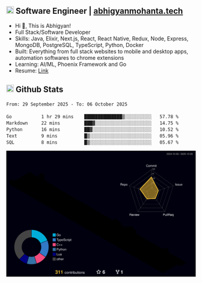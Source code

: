 ## <img src="https://media.giphy.com/media/v1.Y2lkPTc5MGI3NjExNjBuMTFuMDMxcjR0OXp2Zjk5Z3A2ajkzYWpiaDFmdWJhZzY2anM1MCZlcD12MV9naWZzX3NlYXJjaCZjdD1n/UcK7JalnjCz0k/giphy.gif" width="20" height="20" /> Software Engineer | [abhigyanmohanta.tech](https://abhigyanmohanta.tech)


- Hi 👋, This is Abhigyan!
- Full Stack/Software Developer
- Skills: Java, Elixir, Next.js, React, React Native, Redux, Node, Express, MongoDB, PostgreSQL, TypeScript, Python, Docker
- Built: Everything from full stack websites to mobile and desktop apps, automation softwares to chrome extensions
- Learning: AI/ML, Phoenix Framework and Go
- Resume: [Link](https://abhigyan-mohanta.github.io/resume/)


## <img src="https://media.giphy.com/media/v1.Y2lkPTc5MGI3NjExOTVzbjE3Z3F6bDhrNGtzYWpiODJkeTRhcHRqN3MwaGV2cTZ3ajR3eCZlcD12MV9naWZzX3NlYXJjaCZjdD1n/o0vwzuFwCGAFO/giphy.gif" width="20" height="20" /> Github Stats
<!--START_SECTION:waka-->

```txt
From: 29 September 2025 - To: 06 October 2025

Go           1 hr 29 mins    ██████████████▒░░░░░░░░░░   57.78 %
Markdown     22 mins         ███▓░░░░░░░░░░░░░░░░░░░░░   14.75 %
Python       16 mins         ██▓░░░░░░░░░░░░░░░░░░░░░░   10.52 %
Text         9 mins          █▒░░░░░░░░░░░░░░░░░░░░░░░   05.96 %
SQL          8 mins          █▒░░░░░░░░░░░░░░░░░░░░░░░   05.67 %
```

<!--END_SECTION:waka-->
![](./profile-3d-contrib/profile-night-rainbow.svg)
